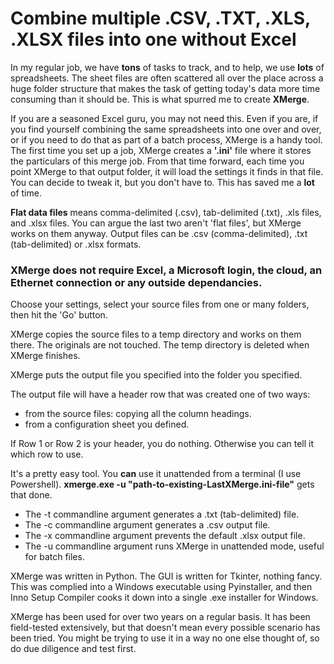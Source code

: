 # Combine multiple .CSV, .TXT, .XLS, .XLSX files into one without Excel

In my regular job, we have **tons** of tasks to track, and to help, we use **lots** of spreadsheets. The sheet files are often scattered all over the place across a huge folder structure that makes the task of getting today's data more time consuming than it should be.  This is what spurred me to create **XMerge**.

If you are a seasoned Excel guru, you may not need this.  Even if you are, if you find yourself combining the same spreadsheets into one over and over, or if you need to do that as part of a batch process, XMerge is a handy tool.  The first time you set up a job, XMerge creates a **'.ini'** file where it stores the particulars of this merge job.  From that time forward, each time you point XMerge to that output folder, it will load the settings it finds in that file. You can decide to tweak it, but you don't have to.  This has saved me a **lot** of time.

**Flat data files** means comma-delimited (.csv), tab-delimited (.txt), .xls files, and .xlsx files.  You can argue the last two aren't 'flat files', but XMerge works on them anyway.  Output files can be .csv (comma-delimited), .txt (tab-delimited) or .xlsx formats.

### XMerge does not require Excel, a Microsoft login, the cloud, an Ethernet connection or any outside dependancies.

Choose your settings, select your source files from one or many folders, then hit the 'Go' button.

XMerge copies the source files to a temp directory and works on them there.  The originals are not touched.  The temp directory is deleted when XMerge finishes.

XMerge puts the output file you specified into the folder you specified.

The output file will have a header row that was created one of two ways:

 - from the source files: copying all the column headings. 
 - from a configuration sheet you defined.

If Row 1 or Row 2 is your header, you do nothing. Otherwise you can tell it which row to use.

It's a pretty easy tool.  You **can** use it unattended from a terminal (I use Powershell).  **xmerge.exe -u "path-to-existing-LastXMerge.ini-file"** gets that done.

 - The -t commandline argument generates a .txt (tab-delimited) file.
 - The -c commandline argument generates a .csv output file.  
 - The -x commandline argument prevents the default .xlsx output file.
 - The -u commandline argument runs XMerge in unattended mode, useful for batch files.

XMerge was written in Python.  The GUI is written for Tkinter, nothing fancy.  This was complied into a Windows executable using Pyinstaller, and then Inno Setup Compiler cooks it down into a single .exe installer for Windows.

XMerge has been used for over two years on a regular basis. It has been field-tested extensively, but that doesn't mean every possible scenario has been tried.  You might be trying to use it in a way no one else thought of, so do due diligence and test first.
